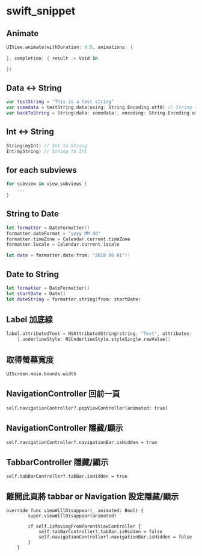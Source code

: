 # swift_snippet

## Animate
```swift
UIView.animate(withDuration: 0.5, animations: {
            
}, completion: { result -> Void in

})
```

## Data <-> String
```swift
var testString = "This is a test string"
var somedata = testString.data(using: String.Encoding.utf8) // String to Data
var backToString = String(data: somedata!, encoding: String.Encoding.utf8) as String! // Data to String
```

## Int <-> String
```swift
String(myInt) // Int to String
Int(myString) // String to Int
```

## for each subviews
```swift
for subview in view.subviews {
    ...
}
```

## String to Date
```swift
let formatter = DateFormatter()
formatter.dateFormat = "yyyy MM dd"
formatter.timeZone = Calendar.current.timeZone
formatter.locale = Calendar.current.locale

let date = formatter.date(from: "2018 06 01")!
```

## Date to String
```swift
let formatter = DateFormatter()
let startDate = Date()
let dateString = formatter.string(from: startDate)
```

## Label 加底線
```swift
label.attributedText = NSAttributedString(string: "Text", attributes:
    [.underlineStyle: NSUnderlineStyle.styleSingle.rawValue])
```    

## 取得螢幕寬度
```
UIScreen.main.bounds.width
```

## NavigationController 回前一頁
```
self.navigationController?.popViewController(animated: true)
```

## NavigationController 隱藏/顯示
```
self.navigationController?.navigationBar.isHidden = true
```

## TabbarController 隱藏/顯示
```
self.tabBarController?.tabBar.isHidden = true
```

## 離開此頁將 tabbar or Navigation 設定隱藏/顯示
```
override func viewWillDisappear(_ animated: Bool) {
        super.viewWillDisappear(animated)
        
        if self.isMovingFromParentViewController {
            self.tabBarController?.tabBar.isHidden = false
            self.navigationController?.navigationBar.isHidden = false
        }
    }
```    
